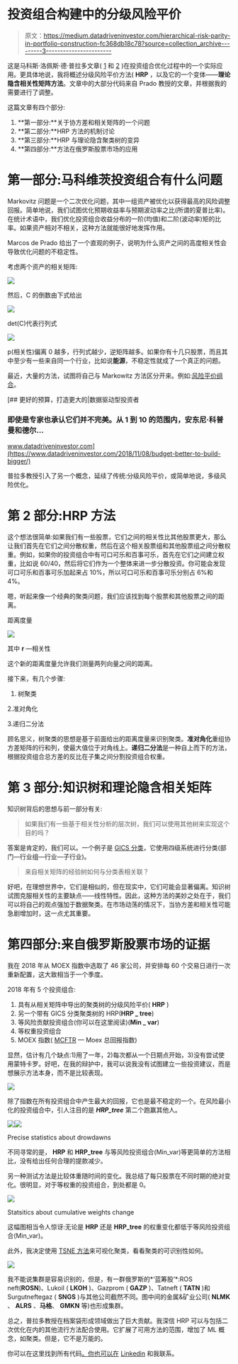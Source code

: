 # 投资组合构建中的分级风险平价

> 原文：<https://medium.datadriveninvestor.com/hierarchical-risk-parity-in-portfolio-construction-fc368db18c78?source=collection_archive---------3----------------------->

这是马科斯·洛佩斯·德·普拉多文章( [1](https://www.amazon.com/Machine-Learning-Managers-Elements-Quantitative/dp/1108792898) 和 [2](https://papers.ssrn.com/sol3/papers.cfm?abstract_id=3484152) )在投资组合优化过程中的一个实际应用。更具体地说，我将概述分级风险平价方法( **HRP** ，以及它的一个变体——**理论隐含相关性矩阵方法**。文章中的大部分代码来自 Prado 教授的文章，并根据我的需要进行了调整。

这篇文章有四个部分:

1.  **第一部分:**关于协方差和相关矩阵的一个问题
2.  **第二部分:**HRP 方法的机制讨论
3.  **第三部分:**HRP 与理论隐含聚类树的变异
4.  **第四部分:**方法在俄罗斯股票市场的应用

# 第一部分:马科维茨投资组合有什么问题

Markovitz 问题是一个二次优化问题，其中一组资产被优化以获得最高的风险调整回报。简单地说，我们试图优化预期收益率与预期波动率之比(所谓的夏普比率)。在统计术语中，我们优化投资组合收益分布的一阶(均值)和二阶(波动率)矩的比率。如果资产相对不相关，这种方法就能很好地发挥作用。

Marcos de Prado 给出了一个直观的例子，说明为什么资产之间的高度相关性会导致优化问题的不稳定性。

考虑两个资产的相关矩阵:

![](img/bb0d15e6e17e303452a1fb9a79601798.png)

然后，C 的倒数由下式给出

![](img/999360e37cfdfb6be3488ef862251554.png)

det(C)代表行列式

![](img/9ac72b2d92afc46eac8d0bfaef188f65.png)

p(相关性)偏离 0 越多，行列式越少，逆矩阵越多。如果你有十几只股票，而且其中至少有一些来自同一个行业，比如说**能源**，不稳定性就成了一个真正的问题。

最近，大量的方法，试图将自己与 Markowitz 方法区分开来。例如:[风险平价组合](https://medium.com/@andreybabynin/portfolio-construction-overview-equal-risk-mean-variance-equal-weight-5efb6f451309)。

[](https://www.datadriveninvestor.com/2018/11/08/budget-better-to-build-bigger/) [## 更好的预算，打造更大的|数据驱动型投资者

### 即使是专家也承认它们并不完美。从 1 到 10 的范围内，安东尼·科普曼和德尔…

www.datadriveninvestor.com](https://www.datadriveninvestor.com/2018/11/08/budget-better-to-build-bigger/) 

普拉多教授引入了另一个概念，延续了传统:分级风险平价，或简单地说，多级风险优化。

# 第 2 部分:HRP 方法

这个想法很简单:如果我们有一些股票，它们之间的相关性比其他股票更大，那么让我们首先在它们之间分散权重，然后在这个相关股票组和其他股票组之间分散权重。例如，如果你的投资组合中有可口可乐和百事可乐，首先在它们之间建立权重，比如说 60/40，然后将它们作为一个整体来进一步分散投资。你可能会发现可口可乐和百事可乐加起来占 10%，所以可口可乐和百事可乐分别占 6%和 4%。

嗯，听起来像一个经典的聚类问题，我们应该找到每个股票和其他股票之间的距离。

距离度量

![](img/ba95b02086c29b083e4b9f5fc4f0b833.png)

其中 **r** —相关性

这个新的距离度量允许我们测量两列向量之间的距离。

接下来，有几个步骤:

1.  树聚类

2.准对角化

3.递归二分法

顾名思义，树聚类的思想是基于前面给出的距离度量来识别聚类。**准对角化**重组协方差矩阵的行和列，使最大值位于对角线上。**递归二分法**是一种自上而下的方法，根据投资组合总方差的反比在子集之间分割投资组合权重。

# 第 3 部分:知识树和理论隐含相关矩阵

知识树背后的思想与前一部分有关:

> 如果我们有一些基于相关性分析的层次树，我们可以使用其他树来实现这个目的吗？

答案是肯定的，我们可以。一个例子是 [GICS 分类](https://en.wikipedia.org/wiki/Global_Industry_Classification_Standard)，它使用四级系统进行分类(部门—行业组—行业—子行业)。

> 来自相关矩阵的经验树如何与分类表相关联？

好吧，在理想世界中，它们是相似的，但在现实中，它们可能会显著偏离。知识树试图克服相关性的主要缺点——线性特性。因此，这种方法的美妙之处在于，我们可以将自己的观点强加于数据聚类。在市场动荡的情况下，当协方差和相关性可能急剧增加时，这一点尤其重要。

# 第四部分:来自俄罗斯股票市场的证据

我在 2018 年从 MOEX 指数中选取了 46 家公司，并安排每 60 个交易日进行一次重新配置，这大致相当于一个季度。

2018 年有 5 个投资组合:

1.  具有从相关矩阵中导出的聚类树的分级风险平价( **HRP** )
2.  另一个带有 GICS 分类聚类树的 HRP(**HRP _ tree**)
3.  等风险贡献投资组合(你可以在这里阅读)(**Min _ var**)
4.  等权重投资组合
5.  MOEX 指数( [MCFTR](https://www.moex.com/en/index/totalreturn/MCFTR) — Moex 总回报指数)

显然，估计有几个缺点:1)用了一年，2)每次都从一个日期点开始，3)没有尝试使用蒙特卡罗。好吧，在我的辩护中，我可以说我没有试图建立一些投资建议，而是想展示方法本身，而不是比较表现。

![](img/4ea13a72e1ba52168d97bc2543863833.png)

除了指数在所有投资组合中产生最大的回报，它也是最不稳定的一个。在风险最小化的投资组合中，引人注目的是 ***HRP_tree*** 第二个跑赢其他人。

![](img/28e09f79dd2a7561164ad8edc540663c.png)![](img/0f04dc1468ba7b61b2fe49e60ad5cc59.png)

Precise statistics about drowdawns

不同寻常的是， **HRP** 和 **HRP_tree** 与等风险投资组合(Min_var)等更简单的方法相比，没有给出任何合理的提款减少。

另一种测试方法是比较体重随时间的变化。我总结了每只股票在不同时期的绝对变化。很明显，对于等权重的投资组合，到处都是 0。

![](img/a09c115d9b64b6779715eb7aaccc0d5f.png)

Statsitics about cumulative weights change

这幅图相当令人惊讶:无论是 **HRP** 还是 **HRP_tree** 的权重变化都低于等风险投资组合(Min_var)。

此外，我决定使用 [TSNE 方法](https://en.wikipedia.org/wiki/T-distributed_stochastic_neighbor_embedding)来可视化聚类，看看聚类的可识别性如何。

![](img/6db4333af2509302af6ed75514fdbdb5.png)

我不能说集群是容易识别的，但是，有一群俄罗斯的*‘蓝筹股’*:ROS neft(**ROSN**)、Lukoil ( **LKOH** )、Gazprom ( **GAZP** )、Tatneft ( **TATN** )和 Surgutneftegaz ( **SNGS** )与其他公司截然不同。图中间的金属&矿业公司( **NLMK** 、 **ALRS** 、**马格**、 **GMKN** 等)也形成集群。

总之，普拉多教授在档案袋形成领域做出了巨大贡献。我深信 HRP 可以与包括二次优化在内的其他流行方法配合使用。它扩展了可用方法的范围，增加了 ML 概念，如聚类。但是，它不是万能的。

你可以在这里找到所有代码[。你也可以在](https://github.com/andreybabynin/HRP) [Linkedin](http://www.linkedin.com/in/ababynin) 和我联系。